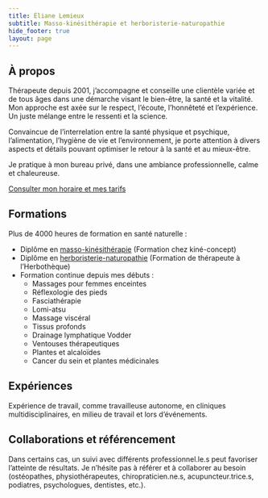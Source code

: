 ```yaml
---
title: Éliane Lemieux
subtitle: Masso-kinésithérapie et herboristerie-naturopathie
hide_footer: true
layout: page
---
```


## À propos
Thérapeute depuis 2001, j’accompagne et conseille une clientèle variée et de tous âges dans une démarche visant le bien-être, la santé et la vitalité. Mon approche est axée sur le respect, l’écoute, l’honnêteté et l’expérience. Un juste mélange entre le ressenti et la science.

Convaincue de l’interrelation entre la santé physique et psychique, l’alimentation, l’hygiène de vie et l’environnement, je porte attention à divers aspects et détails pouvant optimiser le retour à la santé et au mieux-être.

Je pratique à mon bureau privé, dans une ambiance professionnelle, calme et chaleureuse.

<a class="button is-primary" href="https://simonlabonne.github.io/elianelemieux.ca/horaire-tarifs">Consulter mon horaire et mes tarifs</a>

## Formations
Plus de 4000 heures de formation en santé naturelle :

- Diplôme en [masso-kinésithérapie](https://simonlabonne.github.io/elianelemieux.ca/massotherapie)
(Formation chez kiné-concept)
- Diplôme en [herboristerie-naturopathie](https://simonlabonne.github.io/elianelemieux.ca/herboristerie-naturopathie)
(Formation de thérapeute à l’Herbothèque) 
- Formation continue depuis mes débuts :
  - Massages pour femmes enceintes 
  - Réflexologie des pieds 
  - Fasciathérapie 
  - Lomi-atsu 
  - Massage viscéral 
  - Tissus profonds 
  - Drainage lymphatique Vodder 
  - Ventouses thérapeutiques 
  - Plantes et alcaloïdes 
  - Cancer du sein et plantes médicinales

## Expériences
Expérience de travail, comme travailleuse autonome, en cliniques multidisciplinaires, en milieu de travail et lors d’événements.

## Collaborations et référencement
Dans certains cas, un suivi avec différents professionnel.le.s peut favoriser l’atteinte de résultats. Je n’hésite pas à référer et à collaborer au besoin (ostéopathes, physiothérapeutes, chiropraticien.ne.s, acupuncteur.trice.s, podiatres, psychologues, dentistes, etc.).
